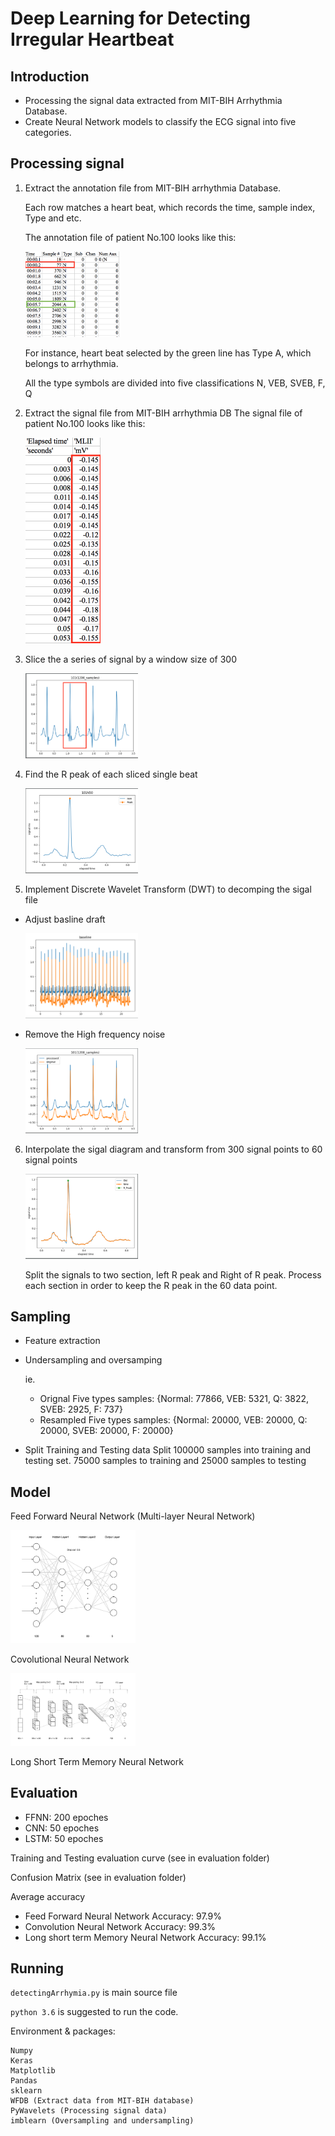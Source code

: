 # Deep Learning for Detecting Irregular Heartbeat


## Introduction
   + Processing the signal data extracted from MIT-BIH Arrhythmia Database. 
   + Create Neural Network models to classify the ECG signal into five categories.

## Processing signal

1. Extract the annotation file from MIT-BIH arrhythmia Database.

   Each row matches a heart beat, which records the time, sample index, Type and etc.

   The annotation file of patient No.100 looks like this:
   
   <img src="./Evaluation/README_Figure/atr_data.png" width="150">

   For instance, heart beat selected by the green line has Type A, which belongs to arrhythmia.

   All the type symbols are divided into five classifications
    N, VEB, SVEB, F, Q 

2. Extract the signal file from MIT-BIH arrhythmia DB
   The signal file of patient No.100 looks like this:

   <img src="./Evaluation/README_Figure/signal_data.png" width="120">


3. Slice the a series of signal by a window size of 300

   <img src="./Evaluation/README_Figure/heartBeats.png" width="180">



4. Find the R peak of each sliced single beat

   <img src="./Evaluation/README_Figure/singleBeat.png" width="180">


5. Implement Discrete Wavelet Transform (DWT) to decomping the sigal file
  + Adjust basline draft
    
    <img src="./Evaluation/README_Figure/DWT/BaselineDraft.png" width="180">

  + Remove the High frequency noise
    
    <img src="./Evaluation/README_Figure/DWT/DWT.png" width="180">



6. Interpolate the sigal diagram and transform from 300 signal points to 60 signal points

   <img src="./Evaluation/README_Figure/processedSingleBeat.png" width="180">

   Split the signals to two section, left R peak and Right of R peak.
   Process each section in  order to keep the R peak in the 60 data point.



## Sampling
  + Feature extraction
  + Undersampling and oversamping
  
    ie. 
    + Orignal Five types samples: {Normal: 77866, VEB: 5321, Q: 3822, SVEB: 2925, F: 737}
    + Resampled Five types samples: {Normal: 20000, VEB: 20000, Q: 20000, SVEB: 20000, F: 20000}

  + Split Training and Testing data
    Split 100000 samples into training and testing set. 75000 samples to training and 25000 samples to testing


## Model
  Feed Forward Neural Network (Multi-layer Neural Network)
  
   <img src="./Evaluation/README_Figure/FFNN_Model.png" width="200">
 

  Covolutional Neural Network
     
   <img src="./Evaluation/README_Figure/CNN_Model.png" width="200">



  Long Short Term Memory Neural Network


## Evaluation
+ FFNN: 200 epoches
+ CNN: 50 epoches
+ LSTM: 50 epoches

Training and Testing evaluation curve
(see in evaluation folder)

Confusion Matrix
(see in evaluation folder)


Average accuracy
+ Feed Forward Neural Network Accuracy: 97.9%
+ Convolution Neural Network Accuracy: 99.3%
+ Long short term Memory Neural Network Accuracy: 99.1%



## Running

`detectingArrhymia.py` is main source file

`python 3.6` is suggested to run the code. 

Environment & packages:

    Numpy
    Keras
    Matplotlib
    Pandas
    sklearn
    WFDB (Extract data from MIT-BIH database)
    PyWavelets (Processing signal data)
    imblearn (Oversampling and undersampling)

